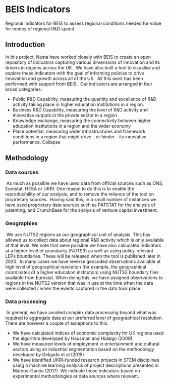 # BEIS Indicators

Regional indicators for BEIS to assess regional conditions needed for value for money of regional R&D spend.

## Introduction

In this project, Nesta have worked closely with BEIS to create an open repository of indicators capturing various dimensions of innovation and its drivers in regions across the UK.
​
We have also built a tool to visualise and explore these indicators with the goal of informing policies to drive innovation and growth across all of the UK.
​
All this work has been performed with support from BEIS.
​
Our indicators are arranged in four broad categories:
​
* Public R&D Capability, measuring the quantity and excellence of R&D activity taking place in higher education institutions in a region.
* Business R&D Capability, measuring the level of R&D activity and innovative outputs in the private sector in a region
* Knowledge exchange, measuring the connectivity between higher education institutions in a region and the wider economy
* Place potential, measuring wider infrastructures and framework conditions in a region that might drive - or hinder - its innovative performance.
Collapse

## Methodology

### Data sources
​
As much as possible we have used data from official sources such as ONS, Eurostat, HESA or UKRI. One reason to do this is to enable the reproducibility of our analysis, and to remove the reliance of the tool on proprietary sources.
​
Having said this, in a small number of instances we have used proprietary data sources such as PATSTAT for the analysis of patenting, and CrunchBase for the analysis of venture capital investment.
​
### Geographies
​
We use NUTS2 regions as our geographical unit of analysis. This has allowed us to collect data about regional R&D activity which is only available at that level. We note that were possible we have also calculated indicators at a higher level of granularity (NUTS3) as well as using policy-relevant LEPs boundaries. These will be released when the tool is published later in 2020.
​
In many cases we have reverse geocoded observations available at high level of geographical resolution (for example, the geographical coordinates of a higher education institution) using NUTS2 boundary files available from Eurostat. When doing this, we have assigned observations to regions in the NUTS2 version that was in use at the time when the data were collected / when the events captured in the data took place.
​
### Data processing
​
In general, we have avoided complex data processing beyond what was required to aggregate data at our preferred level of geographical resolution. There are however a couple of exceptions to this:
​
* We have calculated indices of economic complexity for UK regions used the algorithm developed by Hausman and Hidalgo (2009)
* We have measured levels of employment in entertainment and cultural sectors using an industrial segmentation based on the methodology developed by Delgado et al (2015)
* We have identified UKRI-funded research projects in STEM disciplines using a machine learning analysis of project descriptions presented in Mateos-Garcia (2017)
​
We indicate those indicators based on experimental methodologies or data sources where relevant.
